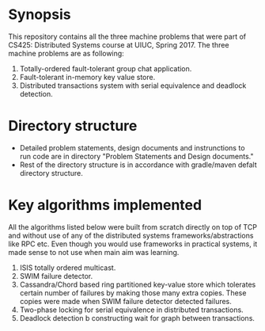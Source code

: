# Synopsis
This repository contains all the three machine problems that were part of CS425: Distributed Systems course at UIUC, Spring 2017.
The three machine problems are as following:
1. Totally-ordered fault-tolerant group chat application.
2. Fault-tolerant in-memory key value store.
3. Distributed transactions system with serial equivalence and deadlock detection.


# Directory structure
* Detailed problem statements, design documents and instrunctions to run code are in directory "Problem Statements and Design documents."
* Rest of the directory structure is in accordance with gradle/maven defalt directory structure.


# Key algorithms implemented
All the algorithms listed below were built from scratch directly on top of TCP and without use of any of the distributed systems frameworks/abstractions like RPC etc. Even though you would use frameworks in practical systems, it made sense to not use when main aim was learning.

1. ISIS totally ordered multicast.
2. SWIM failure detector.
3. Cassandra/Chord based ring partitioned key-value store which tolerates certain number of failures by making those many extra copies. These copies were made when SWIM failure detector detected failures.
4. Two-phase locking for serial equivalence in distributed transactions.
5. Deadlock detection b constructing wait for graph between transactions.

